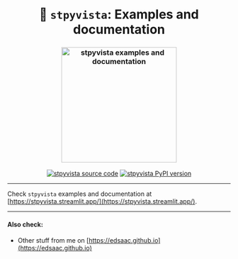 <h1 align="center">
  <strong>🧊 <code>stpyvista</code></strong>: Examples and documentation
</h1>

<h3 align="center">
  <a href="https://stpyvista.streamlit.app/"><img alt="stpyvista examples and documentation" src="https://img.shields.io/static/v1?label=%20&message=Open%20in%20Community%20Cloud&color=pink&logo=streamlit" width=260></a>
</h3>

<p align=center>
<a href="https://github.com/edsaac/stpyvista"><img alt="stpyvista source code" src="https://img.shields.io/static/v1?label=&message=Source%20code&color=informational&logo=github"></a>
<a href="https://pypi.org/project/stpyvista/"><img alt="stpyvista PyPI version" src="https://badgen.net/pypi/v/stpyvista"></a>
</p>

******

Check `stpyvista` examples and documentation at [https://stpyvista.streamlit.app/](https://stpyvista.streamlit.app/).

*****
#### Also check:
* Other stuff from me on [https://edsaac.github.io](https://edsaac.github.io)

